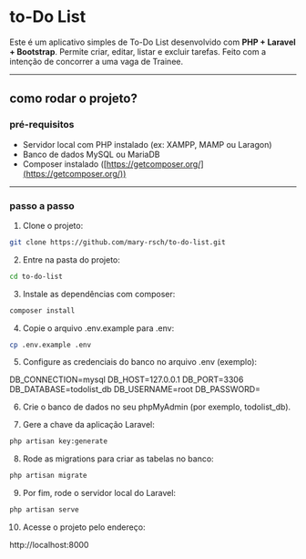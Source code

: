 # to-Do List

Este é um aplicativo simples de To-Do List desenvolvido com **PHP + Laravel + Bootstrap**. Permite criar, editar, listar e excluir tarefas. Feito com a intenção de concorrer a uma vaga de Trainee.

---

## como rodar o projeto?

### pré-requisitos

- Servidor local com PHP instalado (ex: XAMPP, MAMP ou Laragon)
- Banco de dados MySQL ou MariaDB
- Composer instalado ([https://getcomposer.org/](https://getcomposer.org/))

---

### passo a passo

1. Clone o projeto:

```bash
git clone https://github.com/mary-rsch/to-do-list.git
```

2. Entre na pasta do projeto:

```bash
cd to-do-list
```

3. Instale as dependências com composer:

```bash
composer install
```

4. Copie o arquivo .env.example para .env:

```bash
cp .env.example .env
```

5. Configure as credenciais do banco no arquivo .env (exemplo):

DB_CONNECTION=mysql
DB_HOST=127.0.0.1
DB_PORT=3306
DB_DATABASE=todolist_db
DB_USERNAME=root
DB_PASSWORD=

6. Crie o banco de dados no seu phpMyAdmin (por exemplo, todolist_db).

7. Gere a chave da aplicação Laravel:

```bash
php artisan key:generate
```

8. Rode as migrations para criar as tabelas no banco:

```bash
php artisan migrate
```

9. Por fim, rode o servidor local do Laravel:

```bash
php artisan serve
```

10. Acesse o projeto pelo endereço:

http://localhost:8000